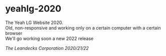 # yeahlg-2020
The Yeah LG Website 2020.  
Old, non-responsive and working only on a certain computer with a certain browser  
We'll go working soon a new 2022 release

*The Leandecks Corporation 2020/21/22*
